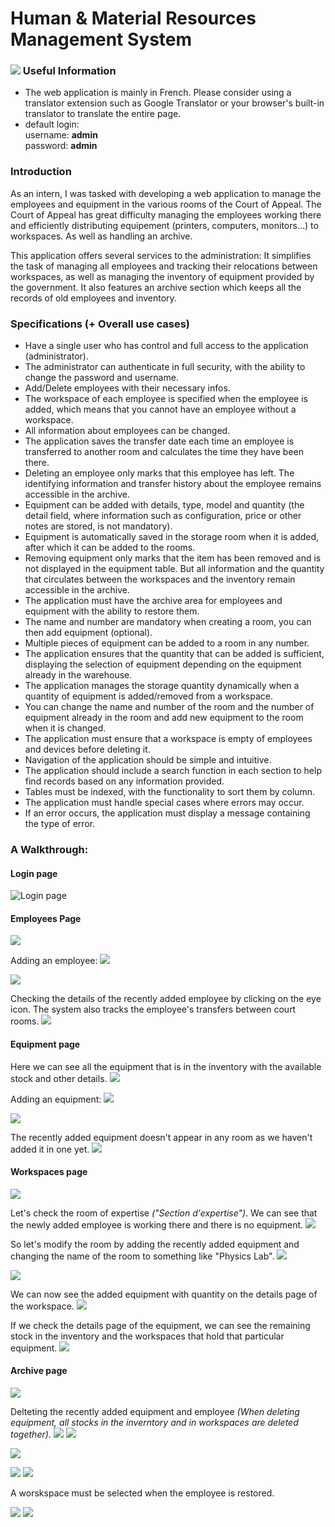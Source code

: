 Human & Material Resources Management System
=========================



### ![](https://younes-khoubaz.netlify.app/assets/icons/info-shrinked.png) Useful Information

*   The web application is mainly in French. Please consider using a translator extension such as Google Translator or your browser's built-in translator to translate the entire page.
*   default login:  
    username: **admin**  
    password: **admin**
    

### Introduction

As an intern, I was tasked with developing a web application to manage the employees and equipment in the various rooms of the Court of Appeal. The Court of Appeal has great difficulty managing the employees working there and efficiently distributing equipement (printers, computers, monitors...) to workspaces. As well as handling an archive.

  
This application offers several services to the administration: It simplifies the task of managing all employees and tracking their relocations between workspaces, as well as managing the inventory of equipment provided by the government. It also features an archive section which keeps all the records of old employees and inventory.


### Specifications (+ Overall use cases)

*   Have a single user who has control and full access to the application (administrator).
*   The administrator can authenticate in full security, with the ability to change the password and username.
*   Add/Delete employees with their necessary infos.
*   The workspace of each employee is specified when the employee is added, which means that you cannot have an employee without a workspace.
*   All information about employees can be changed.
*   The application saves the transfer date each time an employee is transferred to another room and calculates the time they have been there.
*   Deleting an employee only marks that this employee has left. The identifying information and transfer history about the employee remains accessible in the archive.
*   Equipment can be added with details, type, model and quantity (the detail field, where information such as configuration, price or other notes are stored, is not mandatory).
*   Equipment is automatically saved in the storage room when it is added, after which it can be added to the rooms.
*   Removing equipment only marks that the item has been removed and is not displayed in the equipment table. But all information and the quantity that circulates between the workspaces and the inventory remain accessible in the archive.
*   The application must have the archive area for employees and equipment with the ability to restore them.
*   The name and number are mandatory when creating a room, you can then add equipment (optional).
*   Multiple pieces of equipment can be added to a room in any number.
*   The application ensures that the quantity that can be added is sufficient, displaying the selection of equipment depending on the equipment already in the warehouse.
*   The application manages the storage quantity dynamically when a quantity of equipment is added/removed from a workspace.
*   You can change the name and number of the room and the number of equipment already in the room and add new equipment to the room when it is changed.
*   The application must ensure that a workspace is empty of employees and devices before deleting it.
*   Navigation of the application should be simple and intuitive.
*   The application should include a search function in each section to help find records based on any information provided.
*   Tables must be indexed, with the functionality to sort them by column.
*   The application must handle special cases where errors may occur.
*   If an error occurs, the application must display a message containing the type of error.


### A Walkthrough:

#### Login page

![Login page](https://younes-khoubaz.netlify.app/assets/court-management-system/1.jpeg)

#### Employees Page

![](https://younes-khoubaz.netlify.app/assets/court-management-system/6.1.jpeg)

Adding an employee: ![](https://younes-khoubaz.netlify.app/assets/court-management-system/5.jpeg)

![](https://younes-khoubaz.netlify.app/assets/court-management-system/6.jpeg)

Checking the details of the recently added employee by clicking on the eye icon. The system also tracks the employee's transfers between court rooms. ![](https://younes-khoubaz.netlify.app/assets/court-management-system/7.gif)

#### Equipment page

Here we can see all the equipment that is in the inventory with the available stock and other details. ![](https://younes-khoubaz.netlify.app/assets/court-management-system/10.jpeg)

Adding an equipment: ![](https://younes-khoubaz.netlify.app/assets/court-management-system/11.jpeg)

![](https://younes-khoubaz.netlify.app/assets/court-management-system/12.jpeg)

The recently added equipment doesn't appear in any room as we haven't added it in one yet. ![](https://younes-khoubaz.netlify.app/assets/court-management-system/13.jpeg)

#### Workspaces page

![](https://younes-khoubaz.netlify.app/assets/court-management-system/15.jpeg)

Let's check the room of expertise _("Section d'expertise")_. We can see that the newly added employee is working there and there is no equipment.
![](https://younes-khoubaz.netlify.app/assets/court-management-system/16.jpeg)

So let's modify the room by adding the recently added equipment and changing the name of the room to something like "Physics Lab".
![](https://younes-khoubaz.netlify.app/assets/court-management-system/17.jpeg)

![](https://younes-khoubaz.netlify.app/assets/court-management-system/18.jpeg)

We can now see the added equipment with quantity on the details page of the workspace. ![](https://younes-khoubaz.netlify.app/assets/court-management-system/19.jpeg)

If we check the details page of the equipment, we can see the remaining stock in the inventory and the workspaces that hold that particular equipment. ![](https://younes-khoubaz.netlify.app/assets/court-management-system/20.jpeg)

#### Archive page

![](https://younes-khoubaz.netlify.app/assets/court-management-system/22.jpeg)

Delteting the recently added equipment and employee _(When deleting equipment, all stocks in the inverntory and in workspaces are deleted together)_. ![](https://younes-khoubaz.netlify.app/assets/court-management-system/9.jpeg) ![](https://younes-khoubaz.netlify.app/assets/court-management-system/14.jpeg)

![](https://younes-khoubaz.netlify.app/assets/court-management-system/24.jpeg)

![](https://younes-khoubaz.netlify.app/assets/court-management-system/26.jpeg) ![](https://younes-khoubaz.netlify.app/assets/court-management-system/27.jpeg)

A worskspace must be selected when the employee is restored.

![](https://younes-khoubaz.netlify.app/assets/court-management-system/28.jpeg) ![](https://younes-khoubaz.netlify.app/assets/court-management-system/29.jpeg)
